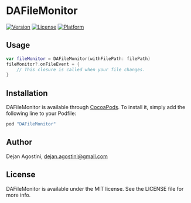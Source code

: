# DAFileMonitor

[![Version](https://img.shields.io/cocoapods/v/DAFileMonitor.svg?style=flat)](http://cocoapods.org/pods/DAFileMonitor)
[![License](https://img.shields.io/cocoapods/l/DAFileMonitor.svg?style=flat)](http://cocoapods.org/pods/DAFileMonitor)
[![Platform](https://img.shields.io/cocoapods/p/DAFileMonitor.svg?style=flat)](http://cocoapods.org/pods/DAFileMonitor)

## Usage

```swift
var fileMonitor = DAFileMonitor(withFilePath: filePath)
fileMonitor?.onFileEvent = {
    // This closure is called when your file changes.
}
```

## Installation

DAFileMonitor is available through [CocoaPods](http://cocoapods.org). To install
it, simply add the following line to your Podfile:

```ruby
pod "DAFileMonitor"
```

## Author

Dejan Agostini, dejan.agostini@gmail.com

## License

DAFileMonitor is available under the MIT license. See the LICENSE file for more info.
